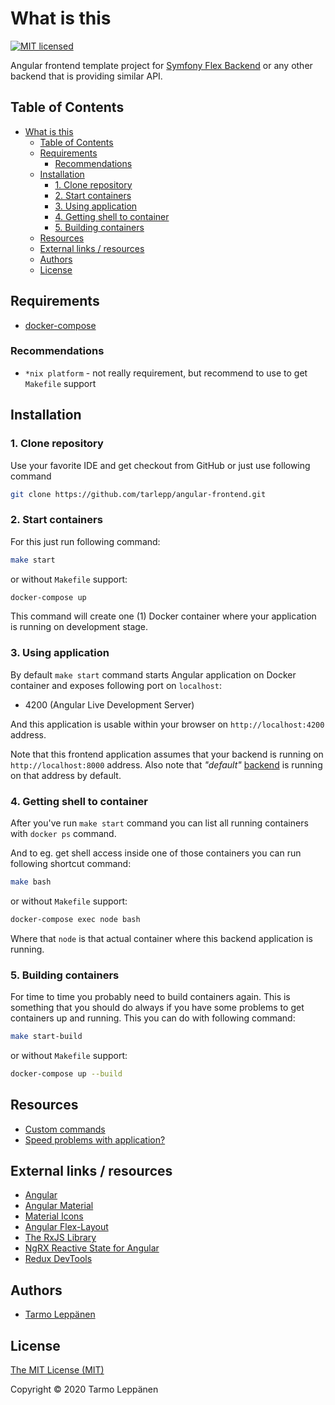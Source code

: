# What is this

[![MIT licensed](https://img.shields.io/badge/license-MIT-blue.svg)](LICENSE)

Angular frontend template project for 
[Symfony Flex Backend](https://github.com/tarlepp/symfony-flex-backend)
or any other backend that is providing similar API.

## Table of Contents

* [What is this](#what-is-this)
   * [Table of Contents](#table-of-contents)
   * [Requirements](#requirements)
      * [Recommendations](#recommendations)
   * [Installation](#installation)
      * [1. Clone repository](#1-clone-repository)
      * [2. Start containers](#2-start-containers)
      * [3. Using application](#3-using-application)
      * [4. Getting shell to container](#4-getting-shell-to-container)
      * [5. Building containers](#5-building-containers)
   * [Resources](#resources)
   * [External links / resources](#external-links--resources)
   * [Authors](#authors)
   * [License](#license)

## Requirements

* [docker-compose](https://docs.docker.com/compose/install/)

### Recommendations

* `*nix platform` - not really requirement, but recommend to use to get 
  `Makefile` support

## Installation

### 1. Clone repository

Use your favorite IDE and get checkout from GitHub or just use following command

```bash
git clone https://github.com/tarlepp/angular-frontend.git
```

### 2. Start containers

For this just run following command:

```bash
make start
```

or without `Makefile` support:

```bash
docker-compose up
```

This command will create one (1) Docker container where your application is
running on development stage.
 
### 3. Using application

By default `make start` command starts Angular application on Docker container
and exposes following port on `localhost`:
 * 4200 (Angular Live Development Server)
 
And this application is usable within your browser on `http://localhost:4200`
address.

Note that this frontend application assumes that your backend is running on 
`http://localhost:8000` address. Also note that _"default"_ 
[backend](https://github.com/tarlepp/symfony-flex-backend)
is running on that address by default.

### 4. Getting shell to container

After you've run `make start` command you can list all running containers with 
`docker ps` command.

And to eg. get shell access inside one of those containers you can run following
shortcut command:

```bash
make bash
```

or without `Makefile` support:

```bash
docker-compose exec node bash
``` 

Where that `node` is that actual container where this backend application is
running.

### 5. Building containers

For time to time you probably need to build containers again. This is something
that you should do always if you have some problems to get containers up and
running. This you can do with following command:

```bash
make start-build
```

or without `Makefile` support:

```bash
docker-compose up --build 
```

## Resources

* [Custom commands](doc/COMMANDS.md)
* [Speed problems with application?](doc/SPEED_UP_DOCKER_COMPOSE.md)

## External links / resources

* [Angular](https://angular.io/)
* [Angular Material](https://material.angular.io/)
* [Material Icons](https://material.io/resources/icons/)
* [Angular Flex-Layout](https://github.com/angular/flex-layout)
* [The RxJS Library](https://angular.io/guide/rx-library)
* [NgRX Reactive State for Angular](https://ngrx.io/)
* [Redux DevTools](https://chrome.google.com/webstore/detail/redux-devtools/lmhkpmbekcpmknklioeibfkpmmfibljd)

## Authors

* [Tarmo Leppänen](https://github.com/tarlepp)

## License

[The MIT License (MIT)](LICENSE)

Copyright © 2020 Tarmo Leppänen
